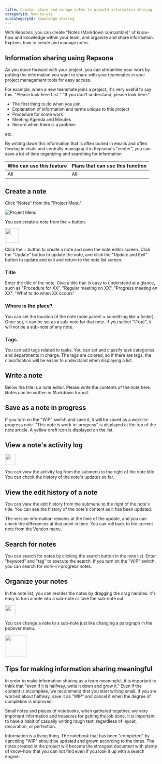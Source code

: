 ```yaml
---
title: Create, share and manage notes to promote information sharing
categoryId: how-to-use
subCategoryId: Knowledge sharing
---
```


With Repsona, you can create "Notes (Markdown compatible)" of know-how and knowledge within your team, and organize and share information. Explains how to create and manage notes.

## Information sharing using Repsona

As you move forward with your project, you can streamline your work by putting the information you want to share with your teammates in your project management tools for easy access.

For example, when a new teammate joins a project, it's very useful to say this. "Please look here first." "If you don't understand, please look here."

- The first thing to do when you join
- Explanation of information and terms unique to this project
- Procedure for some work
- Meeting Agenda and Minutes
- Record when there is a problem

etc.

By writing down this information that is often buried in emails and often flowing in chats and centrally managing it in Repsona's "center", you can save a lot of time organizing and searching for information.

|Who can use this feature|Plans that can use this function|
|---|---|
|All|All|

## Create a note

Click "Notes" from the "Project Menu".

![Project Menu](/images/help/project-menu.en.png)

You can create a note from the + button.

<img src="/images/help/create-button.png" width="46">

Click the + button to create a note and open the note editor screen. Click the "Update" button to update the note, and click the "Update and Exit" button to update and exit and return to the note list screen.

### Title

Enter the title of the note. Give a title that is easy to understand at a glance, such as "Procedure for XX", "Regular meeting on XX", "Progress meeting on XX", "What to do when XX occurs"

### Where is the place?

You can set the location of the note (note parent = something like a folder). Once set, it can be set as a sub-note for that note. If you select "(Top)", it will not be a sub-note of any note.

### Tags

You can add tags related to tasks. You can set and classify task categories and departments in charge. The tags are colored, so if there are tags, the classification will be easier to understand when displaying a list.

## Write a note

Below the title is a note editor. Please write the contents of the note here. Notes can be written in Markdown format.

## Save as a note in progress

If you turn on the "WIP" switch and save it, it will be saved as a work-in-progress note. "This note is work-in-progress" is displayed at the top of the note article. A yellow draft icon is displayed on the list.

## View a note's activity log

<img src="/images/help/sub-menu.png" width="36">

You can view the activity log from the submenu to the right of the note title. You can check the history of the note's updates so far.

## View the edit history of a note

You can view the edit history from the submenu to the right of the note's title. You can see the history of the note's content as it has been updated.

The version information remains at the time of the update, and you can check the differences at that point in time. You can roll back to the current note from the Version menu.

## Search for notes

You can search for notes by clicking the search button in the note list. Enter "keyword" and "tag" to execute the search. If you turn on the "WIP" switch, you can search for work-in-progress notes.

## Organize your notes

In the note list, you can reorder the notes by dragging the drag handles. It's easy to turn a note into a sub-note or take the sub-note out.

<img src="/images/help/drag-handle.png" width="36">

You can change a note to a sub-note just like changing a paragraph in the popover menu.

<img src="/images/help/popover-menu.png" width="70">

## Tips for making information sharing meaningful

In order to make information sharing as a team meaningful, it is important to think that "even if it is halfway, write it down and grow it." Even if the content is incomplete, we recommend that you start writing small. If you are worried about halfway, save it as "WIP" and cancel it when the degree of completion is improved.

Small notes and pieces of notebooks, when gathered together, are very important information and treasures for getting the job done. It is important to have a habit of casually writing rough text, regardless of layout, decoration, or perfection.

Information is a living thing. The notebook that has been "completed" by canceling "WIP" should be updated and grown according to the times. The notes created in the project will become the strongest document with plenty of know-how that you can not find even if you look it up with a search engine.
